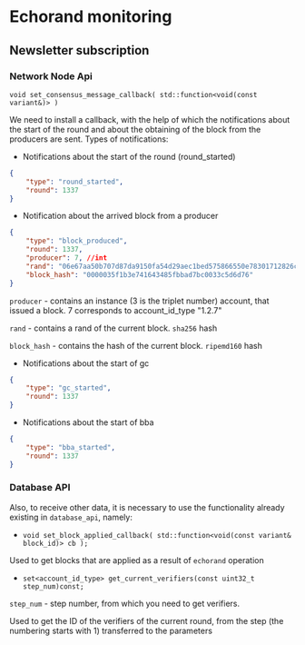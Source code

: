 # Echorand monitoring

## Newsletter subscription

### Network Node Api

`void set_consensus_message_callback( std::function<void(const variant&)> )`

We need to install a callback, with the help of which the notifications about the start of the round and about the obtaining of the block from the producers are sent. Types of notifications:

* Notifications about the start of the round (round_started)

```json
{
    "type": "round_started",
    "round": 1337
}
```

* Notification about the arrived block from a producer

```json
{
    "type": "block_produced",
    "round": 1337,
    "producer": 7, //int
    "rand": "06e67aa50b707d87da9150fa54d29aec1bed575866550e78301712826ca4c86a",
    "block_hash": "0000035f1b3e741643485fbbad7bc0033c5d6d76"
}
```

`producer` - contains an instance (3 is the triplet number) account, that issued a block. 7 corresponds to account_id_type "1.2.7"

`rand` - contains a rand of the current block. `sha256` hash

`block_hash` - contains the hash of the current block. `ripemd160` hash

* Notifications about the start of gc

```json
{
    "type": "gc_started",
    "round": 1337
}
```

* Notifications about the start of bba

```json
{
    "type": "bba_started",
    "round": 1337
}
```

### Database API

Also, to receive other data, it is necessary to use the functionality already existing in `database_api`, namely:

* `void set_block_applied_callback( std::function<void(const variant& block_id)> cb );`

Used to get blocks that are applied as a result of `echorand` operation

* `set<account_id_type> get_current_verifiers(const uint32_t step_num)const;`

`step_num` - step number, from which you need to get verifiers.

Used to get the ID of the verifiers of the current round, from the step (the numbering starts with 1) transferred to the parameters
